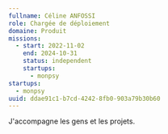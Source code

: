 ```yaml
---
fullname: Céline ANFOSSI
role: Chargée de déploiement
domaine: Produit
missions:
  - start: 2022-11-02
    end: 2024-10-31
    status: independent
    startups:
      - monpsy
startups:
  - monpsy
uuid: ddae91c1-b7cd-4242-8fb0-903a79b30b60
---
```

J'accompagne les gens et les projets.
